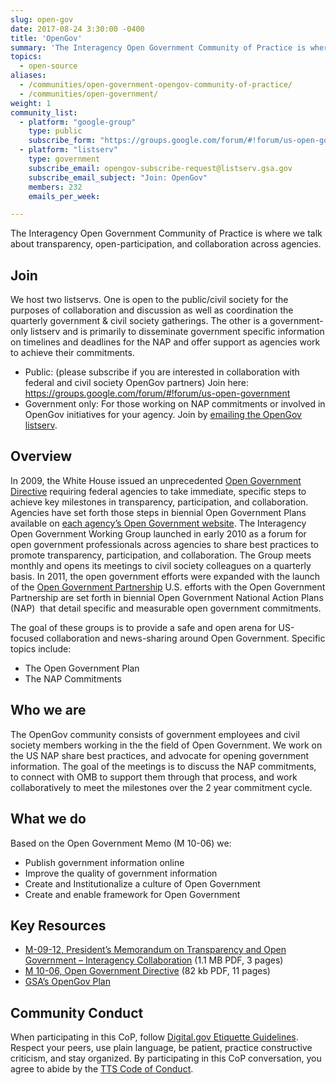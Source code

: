 ```yaml
---
slug: open-gov
date: 2017-08-24 3:30:00 -0400
title: 'OpenGov'
summary: 'The Interagency Open Government Community of Practice is where we talk about transparency, open-participation, and collaboration across agencies.'
topics:
  - open-source
aliases:
  - /communities/open-government-opengov-community-of-practice/
  - /communities/open-government/
weight: 1
community_list:
  - platform: "google-group"
    type: public
    subscribe_form: "https://groups.google.com/forum/#!forum/us-open-government"
  - platform: "listserv"
    type: government
    subscribe_email: opengov-subscribe-request@listserv.gsa.gov
    subscribe_email_subject: "Join: OpenGov"
    members: 232
    emails_per_week:

---
```


The Interagency Open Government Community of Practice is where we talk about transparency, open-participation, and collaboration across agencies.

## Join

We host two listservs. One is open to the public/civil society for the purposes of collaboration and discussion as well as coordination the quarterly government & civil society gatherings. The other is a government-only listserv and is primarily to disseminate government specific information on timelines and deadlines for the NAP and offer support as agencies work to achieve their commitments.

- Public: (please subscribe if you are interested in collaboration with federal and civil society OpenGov partners) Join here: https://groups.google.com/forum/#!forum/us-open-government
- Government only: For those working on NAP commitments or involved in OpenGov initiatives for your agency. Join by [emailing the OpenGov listserv](mailto:opengov-subscribe-request@listserv.gsa.gov).

## Overview

In 2009, the White House issued an unprecedented [Open Government Directive](https://obamawhitehouse.archives.gov/open/documents/open-government-directive) requiring federal agencies to take immediate, specific steps to achieve key milestones in transparency, participation, and collaboration. Agencies have set forth those steps in biennial Open Government Plans available on [each agency’s Open Government website](https://obamawhitehouse.archives.gov/open/about/working-group). The Interagency Open Government Working Group launched in early 2010 as a forum for open government professionals across agencies to share best practices to promote transparency, participation, and collaboration. The Group meets monthly and opens its meetings to civil society colleagues on a quarterly basis. In 2011, the open government efforts were expanded with the launch of the [Open Government Partnership](http://www.opengovpartnership.org/) U.S. efforts with the Open Government Partnership are set forth in biennial Open Government National Action Plans (NAP)  that detail specific and measurable open government commitments.

The goal of these groups is to provide a safe and open arena for US-focused collaboration and news-sharing around Open Government. Specific topics include:

- The Open Government Plan
- The NAP Commitments

## Who we are

The OpenGov community consists of government employees and civil society members working in the the field of Open Government. We work on the US NAP share best practices, and advocate for opening government information.  The goal of the meetings is to discuss the NAP commitments, to connect with OMB to support them through that process, and work collaboratively to meet the milestones over the 2 year commitment cycle.

## What we do

Based on the Open Government Memo (M 10-06) we:

- Publish government information online
- Improve the quality of government information
- Create and Institutionalize a culture of Open Government
- Create and enable framework for Open Government

## Key Resources

* [M-09-12, President’s Memorandum on Transparency and Open Government – Interagency Collaboration](https://obamawhitehouse.archives.gov/sites/default/files/omb/assets/memoranda_fy2009/m09-12.pdf) (1.1 MB PDF, 3 pages)
* [M 10-06, Open Government Directive](https://obamawhitehouse.archives.gov/sites/default/files/omb/assets/memoranda_2010/m10-06.pdf) (82 kb PDF, 11 pages)
* [GSA’s OpenGov Plan](https://www.gsa.gov/portal/category/26751)

## Community Conduct
When participating in this CoP, follow [Digital.gov Etiquette Guidelines](https://digital.gov/communities/manage-your-subscription/). Respect your peers, use plain language, be patient, practice constructive criticism, and stay organized. By participating in this CoP conversation, you agree to abide by the [TTS Code of Conduct](https://handbook.tts.gsa.gov/code-of-conduct/).